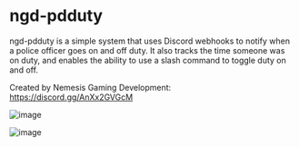 # ngd-pdduty 

 ngd-pdduty is a simple system that uses Discord webhooks to notify when a police officer goes on and off duty.  It also tracks the time someone was on duty, and enables the ability to use a slash command to toggle duty on and off.

Created by Nemesis Gaming Development:
https://discord.gg/AnXx2GVGcM

![image](https://github.com/delucecc/ngd-pdduty/assets/31872986/2ed56920-75c0-4e08-9bb6-2c23c8296c34)

![image](https://github.com/delucecc/ngd-pdduty/assets/31872986/738457ce-9d18-4cb5-b30a-6160d9ca4148)

